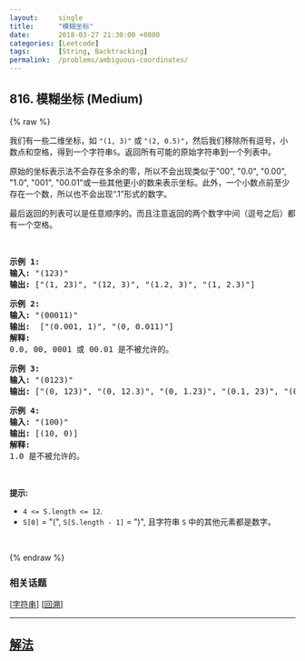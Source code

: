 ```yaml
---
layout:     single
title:      "模糊坐标"
date:       2018-03-27 21:30:00 +0800
categories: [Leetcode]
tags:       [String, Backtracking]
permalink:  /problems/ambiguous-coordinates/
---
```


## 816. 模糊坐标 (Medium)

{% raw %}

<p>我们有一些二维坐标，如&nbsp;<code>&quot;(1, 3)&quot;</code>&nbsp;或&nbsp;<code>&quot;(2, 0.5)&quot;</code>，然后我们移除所有逗号，小数点和空格，得到一个字符串<code>S</code>。返回所有可能的原始字符串到一个列表中。</p>

<p>原始的坐标表示法不会存在多余的零，所以不会出现类似于&quot;00&quot;, &quot;0.0&quot;, &quot;0.00&quot;, &quot;1.0&quot;, &quot;001&quot;, &quot;00.01&quot;或一些其他更小的数来表示坐标。此外，一个小数点前至少存在一个数，所以也不会出现&ldquo;.1&rdquo;形式的数字。</p>

<p>最后返回的列表可以是任意顺序的。而且注意返回的两个数字中间（逗号之后）都有一个空格。</p>

<p>&nbsp;</p>

<pre>
<strong>示例 1:</strong>
<strong>输入:</strong> &quot;(123)&quot;
<strong>输出:</strong> [&quot;(1, 23)&quot;, &quot;(12, 3)&quot;, &quot;(1.2, 3)&quot;, &quot;(1, 2.3)&quot;]
</pre>

<pre>
<strong>示例 2:</strong>
<strong>输入:</strong> &quot;(00011)&quot;
<strong>输出:</strong> &nbsp;[&quot;(0.001, 1)&quot;, &quot;(0, 0.011)&quot;]
<strong>解释:</strong> 
0.0, 00, 0001 或 00.01 是不被允许的。
</pre>

<pre>
<strong>示例 3:</strong>
<strong>输入:</strong> &quot;(0123)&quot;
<strong>输出:</strong> [&quot;(0, 123)&quot;, &quot;(0, 12.3)&quot;, &quot;(0, 1.23)&quot;, &quot;(0.1, 23)&quot;, &quot;(0.1, 2.3)&quot;, &quot;(0.12, 3)&quot;]
</pre>

<pre>
<strong>示例 4:</strong>
<strong>输入:</strong> &quot;(100)&quot;
<strong>输出:</strong> [(10, 0)]
<strong>解释:</strong> 
1.0 是不被允许的。
</pre>

<p>&nbsp;</p>

<p><strong>提示: </strong></p>

<ul>
	<li><code>4 &lt;= S.length &lt;= 12</code>.</li>
	<li><code>S[0]</code> = &quot;(&quot;, <code>S[S.length - 1]</code> = &quot;)&quot;, 且字符串&nbsp;<code>S</code>&nbsp;中的其他元素都是数字。</li>
</ul>

<p>&nbsp;</p>

{% endraw %}

### 相关话题
  [[字符串](https://github.com/openset/leetcode/tree/master/tag/string/README.md)]
  [[回溯](https://github.com/openset/leetcode/tree/master/tag/backtracking/README.md)]

---

## [解法](https://github.com/openset/leetcode/tree/master/problems/ambiguous-coordinates)
